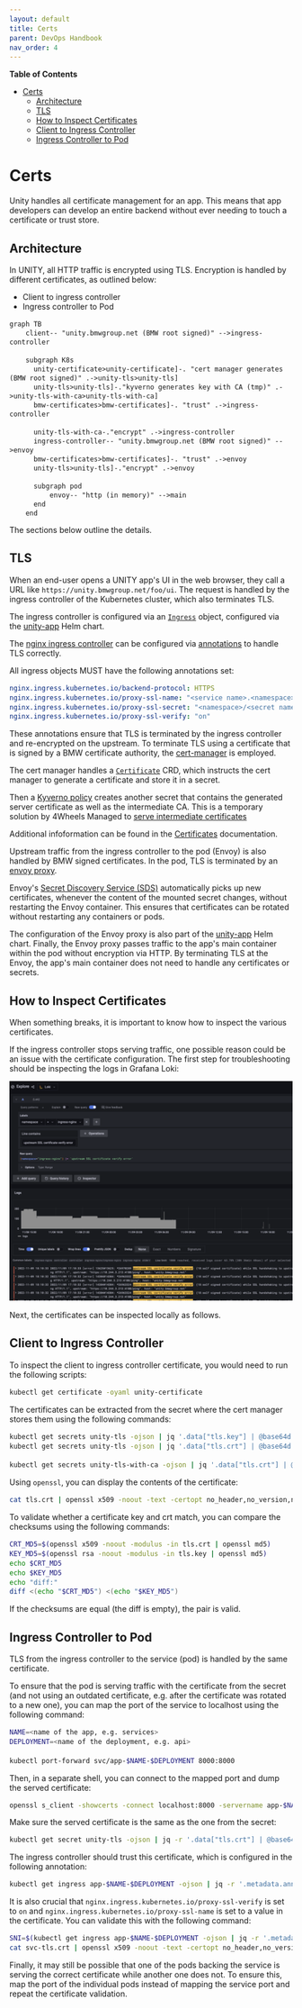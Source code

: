 ```yaml
---
layout: default
title: Certs
parent: DevOps Handbook
nav_order: 4
---
```


**Table of Contents**

<!-- START doctoc generated TOC please keep comment here to allow auto update -->
<!-- DON'T EDIT THIS SECTION, INSTEAD RE-RUN doctoc TO UPDATE -->

- [Certs](#certs)
  - [Architecture](#architecture)
  - [TLS](#tls)
  - [How to Inspect Certificates](#how-to-inspect-certificates)
  - [Client to Ingress Controller](#client-to-ingress-controller)
  - [Ingress Controller to Pod](#ingress-controller-to-pod)

<!-- END doctoc generated TOC please keep comment here to allow auto update -->

# Certs

Unity handles all certificate management for an app. This means that app developers can develop an entire backend
without ever needing to touch a certificate or trust store.

## Architecture

In UNITY, all HTTP traffic is encrypted using TLS. Encryption is handled by different certificates, as outlined below:

* Client to ingress controller
* Ingress controller to Pod

```mermaid
graph TB
    client-- "unity.bmwgroup.net (BMW root signed)" -->ingress-controller

    subgraph K8s
      unity-certificate>unity-certificate]-. "cert manager generates (BMW root signed)" .->unity-tls>unity-tls]
      unity-tls>unity-tls]-."kyverno generates key with CA (tmp)" .->unity-tls-with-ca>unity-tls-with-ca]
      bmw-certificates>bmw-certificates]-. "trust" .->ingress-controller

      unity-tls-with-ca-."encrypt" .->ingress-controller
      ingress-controller-- "unity.bmwgroup.net (BMW root signed)" -->envoy
      bmw-certificates>bmw-certificates]-. "trust" .->envoy
      unity-tls>unity-tls]-."encrypt" .->envoy

      subgraph pod
          envoy-- "http (in memory)" -->main
      end
    end
```

The sections below outline the details.

## TLS

When an end-user opens a UNITY app's UI in the web browser,
they call a URL like `https://unity.bmwgroup.net/foo/ui`.
The request is handled by the ingress controller of the Kubernetes cluster, which also terminates TLS.

The ingress controller is configured via
an [`Ingress`](https://kubernetes.io/docs/concepts/services-networking/ingress/) object, configured via the
[unity-app](https://atc-github.azure.cloud.bmw/UNITY/unity-helm-charts/tree/main/charts/unity-app) Helm chart.

The [nginx ingress controller](https://github.com/kubernetes/ingress-nginx) can be configured
via [annotations](https://github.com/kubernetes/ingress-nginx/blob/main/docs/user-guide/nginx-configuration/annotations.md)
to handle TLS correctly.

All ingress objects MUST have the following annotations set:

```yaml
nginx.ingress.kubernetes.io/backend-protocol: HTTPS
nginx.ingress.kubernetes.io/proxy-ssl-name: "<service name>.<namespace>.svc.cluster.local"
nginx.ingress.kubernetes.io/proxy-ssl-secret: "<namespace>/<secret name>"
nginx.ingress.kubernetes.io/proxy-ssl-verify: "on"
```

These annotations ensure that TLS is terminated by the ingress controller and re-encrypted on the upstream.
To terminate TLS using a certificate that is signed by a BMW certificate authority,
the [cert-manager](https://cert-manager.io) is employed.

The cert manager handles a [`Certificate`](https://cert-manager.io/docs/usage/certificate/) CRD, which instructs the
cert manager to generate a certificate and store it in a secret.

Then a [Kyverno policy](https://kyverno.io/policies/) creates another secret that contains the generated server
certificate as well as the intermediate CA. This is a temporary solution by 4Wheels Managed
to [serve intermediate certificates](https://developer.bmwgroup.net/docs/4wheels-managed/applications_integration/certificates/#serve-intermediate-certificates)

Additional infoformation can be found in
the [Certificates](https://developer.bmwgroup.net/docs/4wheels-managed/applications_integration/certificates/)
documentation.

Upstream traffic from the ingress controller to the pod (Envoy) is also handled by BMW signed certificates.
In the pod, TLS is terminated by an [envoy proxy](https://www.envoyproxy.io).

Envoy's [Secret Discovery Service (SDS)](https://www.envoyproxy.io/docs/envoy/latest/configuration/security/secret#example-three-certificate-rotation-for-xds-grpc-connection)
automatically picks up new certificates, whenever the content of the mounted secret changes, without restarting the Envoy
container. This ensures that certificates can be rotated without restarting any containers or pods.

The configuration of the Envoy proxy is also part of the
[unity-app](https://atc-github.azure.cloud.bmw/UNITY/unity-helm-charts/tree/main/charts/unity-app) Helm chart.
Finally, the Envoy proxy passes traffic to the app's main container within the pod without encryption via HTTP.
By terminating TLS at the Envoy, the app's main container does not need to handle any certificates or secrets.

## How to Inspect Certificates

When something breaks, it is important to know how to inspect the various certificates.

If the ingress controller stops serving traffic, one possible reason could be an issue with the certificate configuration.
The first step for troubleshooting should be inspecting the logs in Grafana Loki:

![](../assets/Loki-SSL-certificate-veryfy-error-Screenshot.png)

Next, the certificates can be inspected locally as follows.

## Client to Ingress Controller

To inspect the client to ingress controller certificate, you would need to run the following scripts:

```bash
kubectl get certificate -oyaml unity-certificate
```

The certificates can be extracted from the secret where the cert manager stores them using the following commands:

```bash
kubectl get secrets unity-tls -ojson | jq '.data["tls.key"] | @base64d' -r > tls.key
kubectl get secrets unity-tls -ojson | jq '.data["tls.crt"] | @base64d' -r > tls.crt

kubectl get secrets unity-tls-with-ca -ojson | jq '.data["tls.crt"] | @base64d' -r > tls-with-ca.crt
```

Using `openssl`, you can display the contents of the certificate:

```bash
cat tls.crt | openssl x509 -noout -text -certopt no_header,no_version,no_serial,no_signame,no_issuer,no_pubkey,no_sigdump,no_aux
```

To validate whether a certificate key and crt match, you can compare the checksums using the following commands:

```bash
CRT_MD5=$(openssl x509 -noout -modulus -in tls.crt | openssl md5)
KEY_MD5=$(openssl rsa -noout -modulus -in tls.key | openssl md5)
echo $CRT_MD5
echo $KEY_MD5
echo "diff:"
diff <(echo "$CRT_MD5") <(echo "$KEY_MD5")
```

If the checksums are equal (the diff is empty), the pair is valid.

## Ingress Controller to Pod

TLS from the ingress controller to the service (pod) is handled by the same certificate.

To ensure that the pod is serving traffic with the certificate from the secret (and not using an outdated certificate,
e.g. after the certificate was rotated to a new one), you can map the port of the service to localhost using the
following command:

```bash
NAME=<name of the app, e.g. services>
DEPLOYMENT=<name of the deployment, e.g. api>

kubectl port-forward svc/app-$NAME-$DEPLOYMENT 8000:8000
```

Then, in a separate shell, you can connect to the mapped port and dump the served certificate:

```bash
openssl s_client -showcerts -connect localhost:8000 -servername app-$NAME-$DEPLOYMENT </dev/null 2>/dev/null
```

Make sure the served certificate is the same as the one from the secret:

```bash
kubectl get secret unity-tls -ojson | jq -r '.data["tls.crt"] | @base64d'
```

The ingress controller should trust this certificate, which is configured in the following annotation:

```bash
kubectl get ingress app-$NAME-$DEPLOYMENT -ojson | jq -r '.metadata.annotations["nginx.ingress.kubernetes.io/proxy-ssl-secret"]'
```

It is also crucial that `nginx.ingress.kubernetes.io/proxy-ssl-verify` is set to `on`
and `nginx.ingress.kubernetes.io/proxy-ssl-name` is set to a value in the certificate.
You can validate this with the following command:

```bash
SNI=$(kubectl get ingress app-$NAME-$DEPLOYMENT -ojson | jq -r '.metadata.annotations["nginx.ingress.kubernetes.io/proxy-ssl-name"]')
cat svc-tls.crt | openssl x509 -noout -text -certopt no_header,no_version,no_serial,no_signame,no_issuer,no_pubkey,no_sigdump,no_aux | grep $SNI
```

Finally, it may still be possible that one of the pods backing the service is serving the correct certificate while
another one does not. To ensure this, map the port of the individual pods instead of mapping the service port and repeat
the certificate validation.

